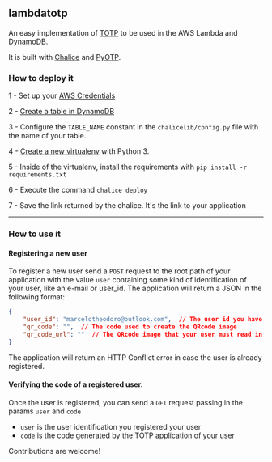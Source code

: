 ## lambdatotp

An easy implementation of [TOTP](https://en.wikipedia.org/wiki/Time-based_One-time_Password_algorithm) to be used in the AWS Lambda and DynamoDB.

It is built with [Chalice](https://github.com/aws/chalice) and [PyOTP](https://github.com/pyotp/pyotp).

### How to deploy it

1 - Set up your [AWS Credentials](https://docs.aws.amazon.com/cli/latest/userguide/cli-chap-getting-started.html)

2 - [Create a table in DynamoDB](https://docs.aws.amazon.com/amazondynamodb/latest/developerguide/SampleData.CreateTables.html)

3 - Configure the `TABLE_NAME` constant in the `chalicelib/config.py` file with the name of your table.

4 - [Create a new virtualenv](https://docs.python-guide.org/dev/virtualenvs/) with Python 3.

5 - Inside of the virtualenv, install the requirements with `pip install -r requirements.txt`

6 - Execute the command `chalice deploy`

7 - Save the link returned by the chalice. It's the link to your application

---


### How to use it

#### Registering a new user

To register a new user send a `POST` request to the root path of your application with the value `user` containing some kind of identification of your user, like an e-mail or user_id. The application will return a JSON in the following format:

```json
{
    "user_id": "marcelotheodoro@outlook.com",  // The user id you have registred your user
    "qr_code": "",  // The code used to create the QRcode image
    "qr_code_url": ""  // The QRcode image that your user must read in his TOTP app to generate the Time Based One Time Password
}
```

The application will return an HTTP Conflict error in case the user is already registered.

#### Verifying the code of a registered user.

Once the user is registered, you can send a `GET` request passing in the params  `user` and `code`
 - `user` is the user identification you registered your user
 - `code` is the code generated by the TOTP application of your user



Contributions are welcome!

